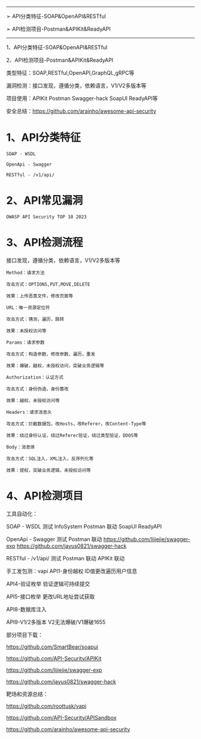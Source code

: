 
---
➢ API分类特征-SOAP&OpenAPI&RESTful

➢ API检测项目-Postman&APIKit&ReadyAPI

---


1、API分类特征-SOAP&OpenAPI&RESTful

2、API检测项目-Postman&APIKit&ReadyAPI


类型特征：SOAP,RESTful,OpenAPI,GraphQL,gRPC等

漏洞检测：接口发现，遵循分类，依赖语言，V1/V2多版本等

项目使用：APIKit Postman Swagger-hack SoapUI ReadyAPI等

安全总结：https://github.com/arainho/awesome-api-security

# 1、API分类特征

```
SOAP - WSDL

OpenApi - Swagger

RESTful - /v1/api/
```

# 2、API常见漏洞

```
OWASP API Security TOP 10 2023
```

# 3、API检测流程

接口发现，遵循分类，依赖语言，V1/V2多版本等

```
Method：请求方法

攻击方式：OPTIONS,PUT,MOVE,DELETE

效果：上传恶意文件，修改页面等
```

```
URL：唯一资源定位符

攻击方式：猜测，遍历，跳转

效果：未授权访问等
```

```
Params：请求参数

攻击方式：构造参数，修改参数，遍历，重发

效果：爆破，越权，未授权访问，突破业务逻辑等
```

```
Authorization：认证方式

攻击方式：身份伪造，身份篡改

效果：越权，未授权访问等
```

```
Headers：请求消息头

攻击方式：拦截数据包，改Hosts，改Referer，改Content-Type等

效果：绕过身份认证，绕过Referer验证，绕过类型验证，DDOS等
```

```
Body：消息体

攻击方式：SQL注入，XML注入，反序列化等

效果：提权，突破业务逻辑，未授权访问等
```

# 4、API检测项目

工具自动化：

SOAP - WSDL 测试 InfoSystem
Postman 联动
SoapUI ReadyAPI

OpenApi - Swagger 测试
Postman 联动
https://github.com/lijiejie/swagger-exp
https://github.com/jayus0821/swagger-hack

RESTful - /v1/api/ 测试
Postman 联动
APIKit 联动

手工发包测：vapi
API1-身份越权
ID值更改遍历用户信息

API4-验证枚举
验证逻辑可持续提交

API5-接口枚举
更改URL地址尝试获取

API8-数据库注入

API9-V1/2多版本
V2无法爆破/V1爆破1655

部分项目下载：

https://github.com/SmartBear/soapui

https://github.com/API-Security/APIKit

https://github.com/lijiejie/swagger-exp

https://github.com/jayus0821/swagger-hack

靶场和资源总结：

https://github.com/roottusk/vapi

https://github.com/API-Security/APISandbox

https://github.com/arainho/awesome-api-security
